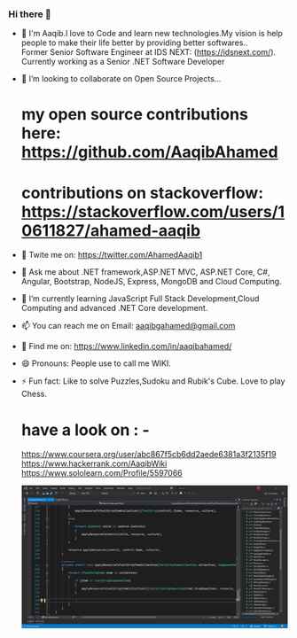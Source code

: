 ### Hi there 👋

- 🔭 I'm Aaqib.I love to Code and learn new technologies.My vision is help people to make their life better by providing better softwares..
        <br> Former Senior Software Engineer at IDS NEXT: (https://idsnext.com/).
         <br> Currently working as a Senior .NET Software Developer 
    
- 👯 I’m looking to collaborate on Open Source Projects...
     # my open source contributions here: https://github.com/AaqibAhamed 
     # contributions on stackoverflow: https://stackoverflow.com/users/10611827/ahamed-aaqib

- 🤔 Twite me on: https://twitter.com/AhamedAaqib1

- 💬 Ask me about .NET framework,ASP.NET MVC, ASP.NET Core, C#, Angular, Bootstrap, NodeJS, Express, MongoDB and Cloud Computing.

- 🌱 I’m currently learning JavaScript Full Stack Development,Cloud Computing and advanced .NET Core development. 

- 📫 You can reach me on  Email: aaqibgahamed@gmail.com

- 💬 Find me on: https://www.linkedin.com/in/aaqibahamed/

- 😄 Pronouns: People use to call me WIKI.

- ⚡ Fun fact: Like to solve Puzzles,Sudoku and Rubik's Cube. Love to play Chess.
     # have a look on : -
     https://www.coursera.org/user/abc867f5cb6dd2aede6381a3f2135f19
     https://www.hackerrank.com/AaqibWiki
     https://www.sololearn.com/Profile/5597066
     
     
        

  ![Alt](https://github.com/AaqibAhamed/AaqibAhamed/blob/master/LangHelper.gif)

<!--
**AaqibAhamed/AaqibAhamed** is a ✨ _special_ ✨ repository because its `README.md` (this file) appears on your GitHub profile.

Here are some ideas to get you started:

-->
